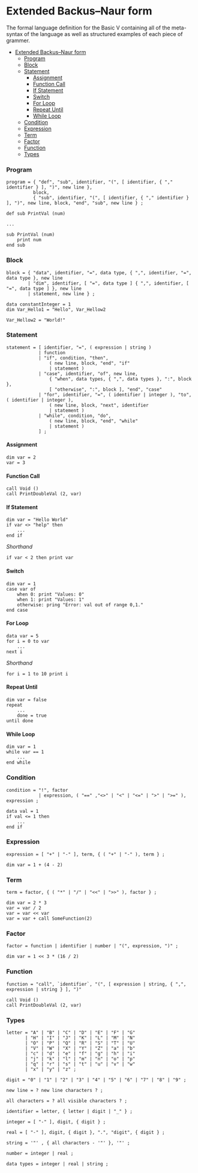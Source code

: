 # Extended Backus–Naur form

The formal language definition for the Basic V containing all of the meta-syntax of the language as well as structured examples of each piece of grammer.

- [Extended Backus–Naur form](#extended-backus%E2%80%93naur-form)
    - [Program](#program)
    - [Block](#block)
    - [Statement](#statement)
      - [Assignment](#assignment)
      - [Function Call](#function-call)
      - [If Statement](#if-statement)
      - [Switch](#switch)
      - [For Loop](#for-loop)
      - [Repeat Until](#repeat-until)
      - [While Loop](#while-loop)
    - [Condition](#condition)
    - [Expression](#expression)
    - [Term](#term)
    - [Factor](#factor)
    - [Function](#function)
    - [Types](#types)


### Program
```ebnf
program = { "def", "sub", identifier, "(", [ identifier, { "," identifier } ], ")", new line },
          block,
          { "sub", identifier, "(", [ identifier, { "," identifier } ], ")", new line, block, "end", "sub", new line } ;
```
```basic
def sub PrintVal (num)

...

sub PrintVal (num)
    print num
end sub
```

### Block
```ebnf
block = { "data", identifier, "=", data type, { ",", identifier, "=", data type }, new line
        | "dim", identifier, [ "=", data type ] { ",", identifier, [ "=", data type ] }, new line
        | statement, new line } ;
```
```basic
data constantInteger = 1
dim Var_Hello1 = "Hello", Var_Hellow2

Var_Hellow2 = "World!"
```

### Statement
```ebnf
statement = [ identifier, "=", ( expression | string )
            | function
            | "if", condition, "then",
                ( new line, block, "end", "if"
                | statement )
            | "case", identifier, "of", new line,
                { "when", data types, { ",", data types }, ":", block },
                [ "otherwise", ":", block ], "end", "case"
            | "for", identifier, "=", ( identifier | integer ), "to", ( identifier | integer ),
                ( new line, block, "next", identifier
                | statement )
            | "while", condition, "do",
                ( new line, block, "end", "while"
                | statement )
            ] ;
```

#### Assignment
```basic
dim var = 2
var = 3
```

#### Function Call
```basic
call Void ()
call PrintDoubleVal (2, var)
```

#### If Statement
```basic
dim var = "Hello World"
if var <> "help" then
    ...
end if
```

*Shorthand*
```basic
if var < 2 then print var
```

#### Switch
```basic
dim var = 1
case var of
    when 0: print "Values: 0"
    when 1: print "Values: 1"
    otherwise: pring "Error: val out of range 0,1."
end case
```

#### For Loop
```basic
data var = 5
for i = 0 to var
    ...
next i
```

*Shorthand*
```basic
for i = 1 to 10 print i
```

#### Repeat Until
```basic
dim var = false
repeat
    ...
    done = true
until done
```

#### While Loop
```basic
dim var = 1
while var == 1
    ...
end while
```

### Condition
```ebnf
condition = "!", factor
            | expression, ( "==" ,"<>" | "<" | "<=" | ">" | ">=" ), expression ;
```
```basic
data val = 1
if val <= 1 then
    ...
end if
```

### Expression
```ebnf
expression = [ "+" | "-" ], term, { ( "+" | "-" ), term } ;
```
```basic
dim var = 1 + (4 - 2)
```

### Term
```ebnf
term = factor, { ( "*" | "/" | "<<" | ">>" ), factor } ;
```
```basic
dim var = 2 * 3
var = var / 2
var = var << var
var = var + call SomeFunction(2)
```

### Factor
```ebnf
factor = function | identifier | number | "(", expression, ")" ;
```
```basic
dim var = 1 << 3 * (16 / 2)
```

### Function
```ebnf
function = "call", `identifier`, "(", [ expression | string, { ",", expression | string } ], ")"
```
```basic
call Void ()
call PrintDoubleVal (2, var)
```

### Types
```ebnf
letter = "A" | "B" | "C" | "D" | "E" | "F" | "G"
       | "H" | "I" | "J" | "K" | "L" | "M" | "N"
       | "O" | "P" | "Q" | "R" | "S" | "T" | "U"
       | "V" | "W" | "X" | "Y" | "Z" | "a" | "b"
       | "c" | "d" | "e" | "f" | "g" | "h" | "i"
       | "j" | "k" | "l" | "m" | "n" | "o" | "p"
       | "q" | "r" | "s" | "t" | "u" | "v" | "w"
       | "x" | "y" | "z" ;
```

```ebnf
digit = "0" | "1" | "2" | "3" | "4" | "5" | "6" | "7" | "8" | "9" ;
```

```ebnf
new line = ? new line characters ? ;
```

```ebnf
all characters = ? all visible characters ? ;
```

```ebnf
identifier = letter, { letter | digit | "_" } ;
```

```ebnf
integer = [ "-" ], digit, { digit } ;
```

```ebnf
real = [ "-" ], digit, { digit }, ".", "digit", { digit } ;
```

```ebnf
string = '"' , { all characters - '"' }, '"' ;
```

```ebnf
number = integer | real ;
```

```ebnf
data types = integer | real | string ;
```

